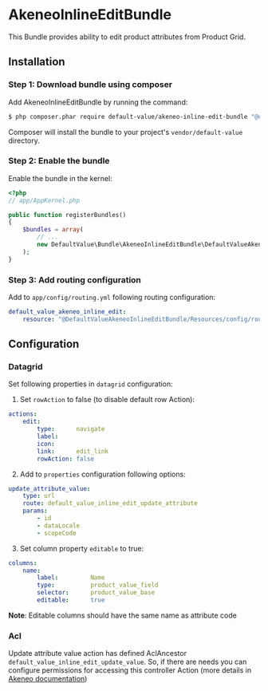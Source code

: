 AkeneoInlineEditBundle
=============================

This Bundle provides ability to edit product attributes from Product Grid.


## Installation

### Step 1: Download bundle using composer

Add AkeneoInlineEditBundle by running the command:

``` bash
$ php composer.phar require default-value/akeneo-inline-edit-bundle "@dev"
```

Composer will install the bundle to your project's `vendor/default-value` directory.


### Step 2: Enable the bundle

Enable the bundle in the kernel:

``` php
<?php
// app/AppKernel.php

public function registerBundles()
{
    $bundles = array(
        // ...
        new DefaultValue\Bundle\AkeneoInlineEditBundle\DefaultValueAkeneoInlineEditBundle(),
    );
}
```

### Step 3: Add routing configuration

Add to `app/config/routing.yml` following routing configuration:

```yml
default_value_akeneo_inline_edit:
    resource: "@DefaultValueAkeneoInlineEditBundle/Resources/config/routing.yml"
```



## Configuration

### Datagrid

Set following properties in `datagrid` configuration:

1. Set `rowAction` to false (to disable default row Action):

```yml
actions:
    edit:
        type:      navigate
        label:
        icon:
        link:      edit_link
        rowAction: false
```

2. Add to `properties` configuration following options:

```yml
update_attribute_value:
    type: url
    route: default_value_inline_edit_update_attribute
    params:
        - id
        - dataLocale
        - scopeCode
```

3. Set column property `editable` to true:

```yml
columns:
    name:
        label:         Name
        type:          product_value_field
        selector:      product_value_base
        editable:      true
```

**Note**: Editable columns should have the same name as attribute code

### Acl

Update attribute value action has defined AclAncestor `default_value_inline_edit_update_value`.
So, if there are needs you can configure permissions for accessing this controller Action (more details in [Akeneo documentation](http://docs.akeneo.com/latest/cookbook/acl/define-acl.html)) 
